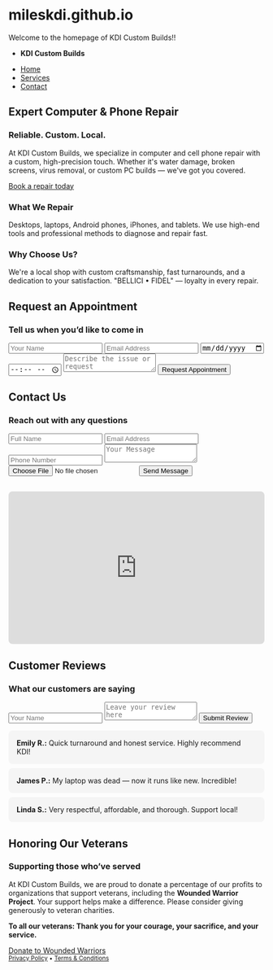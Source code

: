 # mileskdi.github.io
Welcome to the homepage of KDI Custom Builds!!

<title>KDI Custom Builds</title>
<link rel="stylesheet" href="https://cdn.jsdelivr.net/npm/@picocss/pico@1/css/pico.min.css" />
<style>
body { padding-bottom: 2rem; }
iframe { width: 100%; height: 300px; border: none; border-radius: 8px; margin-top: 1rem; }
.review-box { background: #f5f5f5; padding: 1rem; border-radius: 8px; margin-top: 0.5rem; }
</style>
</head>
<body>
<nav class="container-fluid">
<ul><li><strong>KDI Custom Builds</strong></li></ul>
<ul>
<li><a href="#home">Home</a></li>
<li><a href="#services">Services</a></li>
<li><a href="#contact" role="button">Contact</a></li>
</ul>
</nav>

<main class="container" id="home">
<div class="grid">
<section>
<hgroup>
<h2>Expert Computer & Phone Repair</h2>
<h3>Reliable. Custom. Local.</h3>
</hgroup>
<p>At KDI Custom Builds, we specialize in computer and cell phone repair with a custom, high-precision touch. Whether it's water damage, broken screens, virus removal, or custom PC builds — we've got you covered.</p>
<figcaption><a href="#contact">Book a repair today</a></figcaption>
<h3 id="services">What We Repair</h3>
<p>Desktops, laptops, Android phones, iPhones, and tablets. We use high-end tools and professional methods to diagnose and repair fast.</p>
<h3>Why Choose Us?</h3>
<p>We're a local shop with custom craftsmanship, fast turnarounds, and a dedication to your satisfaction. "BELLICI • FIDEL" — loyalty in every repair.</p>
</section>
</div>
</main>

<section class="container" id="appointment">
<hgroup>
<h2>Request an Appointment</h2>
<h3>Tell us when you’d like to come in</h3>
</hgroup>
<form class="grid" onsubmit="event.preventDefault()">
<input type="text" name="name" placeholder="Your Name" required />
<input type="email" name="email" placeholder="Email Address" required />
<input type="date" name="date" required />
<input type="time" name="time" required />
<textarea name="notes" placeholder="Describe the issue or request"></textarea>
<button type="submit">Request Appointment</button>
</form>
</section>

<section class="container" id="contact">
<hgroup>
<h2>Contact Us</h2>
<h3>Reach out with any questions</h3>
</hgroup>
<form class="grid" onsubmit="event.preventDefault()">
<input type="text" name="name" placeholder="Full Name" required />
<input type="email" name="email" placeholder="Email Address" required />
<input type="tel" name="phone" placeholder="Phone Number" />
<textarea name="message" placeholder="Your Message" required></textarea>
<input type="file" name="file" />
<button type="submit">Send Message</button>
</form>
<iframe title="Map" src="https://www.google.com/maps/embed?pb=!1m18!1m12!1m3!1d3271.537628257857!2d-86.1670142848011!3d35.24956578028324!2m3!1f0!2f0!3f0!3m2!1i1024!2i768!4f13.1!3m3!1m2!1s0x8863baf89972009f%3A0x994b2de5ad9f9e09!2s116%20Morris%20Ford%20Rd%2C%20Estill%20Springs%2C%20TN%2037330!5e0!3m2!1sen!2sus!4v1716841588573!5m2!1sen!2sus" allowfullscreen="" loading="lazy" referrerpolicy="no-referrer-when-downgrade"></iframe>
</section>

<section class="container" id="reviews">
<hgroup>
<h2>Customer Reviews</h2>
<h3>What our customers are saying</h3>
</hgroup>
<form id="review-form" class="grid" onsubmit="event.preventDefault(); addReview();">
<input type="text" id="reviewer" placeholder="Your Name" required />
<textarea id="review-text" placeholder="Leave your review here" required></textarea>
<button type="submit">Submit Review</button>
</form>
<div id="review-list">
<div class="review-box"><strong>Emily R.:</strong> Quick turnaround and honest service. Highly recommend KDI!</div>
<div class="review-box"><strong>James P.:</strong> My laptop was dead — now it runs like new. Incredible!</div>
<div class="review-box"><strong>Linda S.:</strong> Very respectful, affordable, and thorough. Support local!</div>
</div>
</section>

<section class="container" id="veterans">
<hgroup>
<h2>Honoring Our Veterans</h2>
<h3>Supporting those who’ve served</h3>
</hgroup>
<p>At KDI Custom Builds, we are proud to donate a percentage of our profits to organizations that support veterans, including the <strong>Wounded Warrior Project</strong>. Your support helps make a difference. Please consider giving generously to veteran charities.</p>
<p><strong>To all our veterans: Thank you for your courage, your sacrifice, and your service.</strong></p>
<a href="https://support.woundedwarriorproject.org" target="_blank" role="button">Donate to Wounded Warriors</a>
</section>

<footer class="container">
<small><a href="#">Privacy Policy</a> • <a href="#">Terms & Conditions</a></small>
</footer>

<script>
function addReview() {
const name = document.getElementById('reviewer').value.trim();
const text = document.getElementById('review-text').value.trim();
if (name && text) {
const box = document.createElement('div');
box.className = 'review-box';
box.innerHTML = `<strong>${name}:</strong> ${text}`;
document.getElementById('review-list').prepend(box);
document.getElementById('review-form').reset();
}
}
</script>
</body>
</html>
